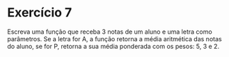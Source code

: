 # Exercício 7

Escreva uma função que receba 3 notas de um aluno e uma letra como parâmetros.
Se a letra for A, a função retorna a média aritmética das  notas do aluno, se for
P, retorna a sua média ponderada com os pesos: 5, 3 e 2.
